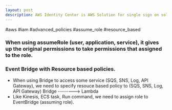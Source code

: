 ```yaml
---
layout: post
description: AWS Identity Center is AWS Solution for single sign on solution. One login for multiple AWS accounts, business cloud apps, SAML2.0-enabled applications, EC2 Window instances.
---
```


#aws #iam #advanced_policies #assume_role #resource_based

### When using assumeRole (user, application, service), it gives up the original permissions to take permissions that assigned to the role. 

### Event Bridge with Resource based policies.
- When using Bridge to access some service (SQS, SNS, Log, API Gateway), we need to specify resouce based policy to (SQS, SNS, Log, API Gateway)
  Bridge --------> Lambda
- Like Kinesis, ECS task, Run command, we need to assign role to EventBridge (assuming role).